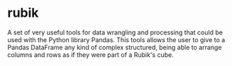 # rubik
A set of very useful tools for data wrangling and processing that could be used with the Python library Pandas. This tools allows the user to give to a Pandas DataFrame any kind of complex structured, being able to arrange columns and rows as if they were part of a Rubik's cube.
